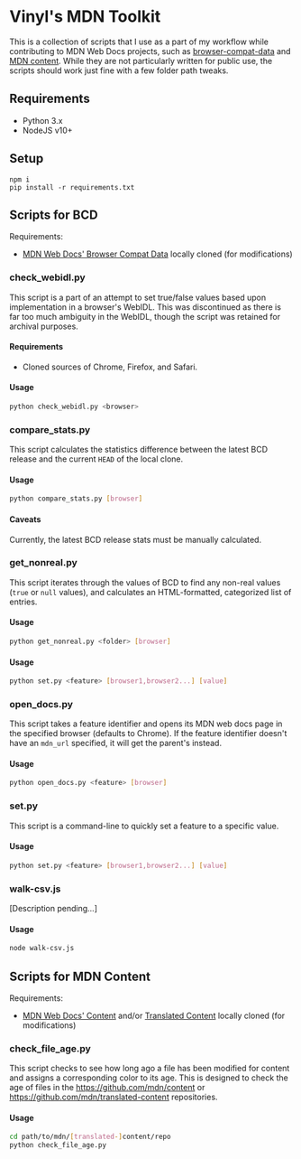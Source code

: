 # Vinyl's MDN Toolkit

This is a collection of scripts that I use as a part of my workflow while contributing to MDN Web Docs projects, such as [browser-compat-data](https://github.com/mdn/browser-compat-data) and [MDN content](https://github.com/mdn/content).  While they are not particularly written for public use, the scripts should work just fine with a few folder path tweaks.

## Requirements
- Python 3.x
- NodeJS v10+

## Setup
```
npm i
pip install -r requirements.txt
```

## Scripts for BCD

Requirements:
- [MDN Web Docs' Browser Compat Data](https://github.com/mdn/browser-compat-data) locally cloned (for modifications)

### check_webidl.py
This script is a part of an attempt to set true/false values based upon implementation in a browser's WebIDL.  This was discontinued as there is far too much ambiguity in the WebIDL, though the script was retained for archival purposes.

#### Requirements
- Cloned sources of Chrome, Firefox, and Safari.

#### Usage
```sh
python check_webidl.py <browser>
```

### compare_stats.py
This script calculates the statistics difference between the latest BCD release and the current `HEAD` of the local clone.

#### Usage
```sh
python compare_stats.py [browser]
```

#### Caveats
Currently, the latest BCD release stats must be manually calculated.

### get_nonreal.py
This script iterates through the values of BCD to find any non-real values (`true` or `null` values), and calculates an HTML-formatted, categorized list of entries.

#### Usage
```sh
python get_nonreal.py <folder> [browser]
```

#### Usage
```sh
python set.py <feature> [browser1,browser2...] [value]
```

### open_docs.py
This script takes a feature identifier and opens its MDN web docs page in the specified browser (defaults to Chrome).  If the feature identifier doesn't have an `mdn_url` specified, it will get the parent's instead.

#### Usage
```sh
python open_docs.py <feature> [browser]
```

### set.py
This script is a command-line to quickly set a feature to a specific value.

#### Usage
```sh
python set.py <feature> [browser1,browser2...] [value]
```

### walk-csv.js
[Description pending...]

#### Usage
```sh
node walk-csv.js
```

## Scripts for MDN Content

Requirements:
- [MDN Web Docs' Content](https://github.com/mdn/content) and/or [Translated Content](https://github.com/mdn/translated-content) locally cloned (for modifications)

### check_file_age.py
This script checks to see how long ago a file has been modified for content and assigns a corresponding color to its age.  This is designed to check the age of files in the https://github.com/mdn/content or https://github.com/mdn/translated-content repositories.

#### Usage
```sh
cd path/to/mdn/[translated-]content/repo
python check_file_age.py
```
